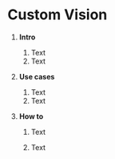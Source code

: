 # Custom Vision

1. **Intro**

   1. Text
   2. Text

2. **Use cases**

   1. Text
   2. Text

3. **How to**

   1. Text

   2. Text